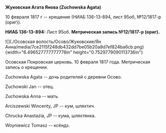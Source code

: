 **Жуковская Агата Янова (Zuchowska Agata)**

10 февраля 1817 г -- крещение (НИАБ 136-13-894, лист 95об, №12/1817-р
(ориг)).

**НИАБ 136-13-894:** Лист 95об. **Метрическая запись №12/1817-р
(ориг).**

![](./Осовская волость/Осово/Жуковские/Ян Анна/media/7ce2115f248db432dd7be05b20a9d7ef824ba6cb.png){width="6.496527777777778in"
height="0.7529779090113736in"}

Осовская Покровская церковь. 10 февраля 1817 года. Метрическая запись о
крещении.

Zuchowska Agata -- дочь родителей с деревни Осовo.

Zuchowski Jan -- отец.

Zuchowska Anna -- мать.

Arciszewski Wincenty, JP -- кум, шляхтич.

Chrucka Anastazia, JP -- кума, шляхтянка.

Woyniewicz Tomasz -- ксёндз.
